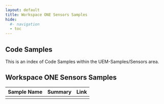 ```yaml
---
layout: default
title: Workspace ONE Sensors Samples
hide:
  #- navigation
  - toc
---
```


## Code Samples

This is an index of Code Samples within the UEM-Samples/Sensors area.

## Workspace ONE Sensors Samples

| Sample Name | Summary | Link |
| --- | --- | ---:|
|  |  |  |
